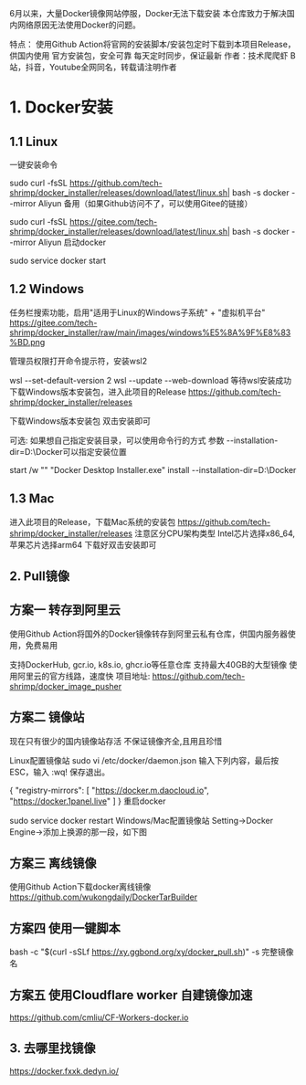 6月以来，大量Docker镜像网站停服，Docker无法下载安装
本仓库致力于解决国内网络原因无法使用Docker的问题。

特点：
使用Github Action将官网的安装脚本/安装包定时下载到本项目Release，供国内使用
官方安装包，安全可靠
每天定时同步，保证最新
作者：技术爬爬虾
B站，抖音，Youtube全网同名，转载请注明作者

# 1. Docker安装
## 1.1 Linux
一键安装命令

sudo curl -fsSL https://github.com/tech-shrimp/docker_installer/releases/download/latest/linux.sh| bash -s docker --mirror Aliyun
备用（如果Github访问不了，可以使用Gitee的链接）

sudo curl -fsSL https://gitee.com/tech-shrimp/docker_installer/releases/download/latest/linux.sh| bash -s docker --mirror Aliyun
启动docker

sudo service docker start
## 1.2 Windows
任务栏搜索功能，启用"适用于Linux的Windows子系统" + "虚拟机平台"
https://gitee.com/tech-shrimp/docker_installer/raw/main/images/windows%E5%8A%9F%E8%83%BD.png

管理员权限打开命令提示符，安装wsl2

wsl --set-default-version 2
wsl --update --web-download
等待wsl安装成功  下载Windows版本安装包，进入此项目的Release
https://github.com/tech-shrimp/docker_installer/releases

下载Windows版本安装包  双击安装即可

可选: 如果想自己指定安装目录，可以使用命令行的方式 参数 --installation-dir=D:\Docker可以指定安装位置

start /w "" "Docker Desktop Installer.exe" install --installation-dir=D:\Docker
## 1.3 Mac
进入此项目的Release，下载Mac系统的安装包
https://github.com/tech-shrimp/docker_installer/releases  注意区分CPU架构类型 Intel芯片选择x86_64, 苹果芯片选择arm64
下载好双击安装即可

## 2. Pull镜像
## 方案一 转存到阿里云
使用Github Action将国外的Docker镜像转存到阿里云私有仓库，供国内服务器使用，免费易用

支持DockerHub, gcr.io, k8s.io, ghcr.io等任意仓库
支持最大40GB的大型镜像
使用阿里云的官方线路，速度快
项目地址: https://github.com/tech-shrimp/docker_image_pusher

## 方案二 镜像站
现在只有很少的国内镜像站存活
不保证镜像齐全,且用且珍惜

Linux配置镜像站
sudo vi /etc/docker/daemon.json
输入下列内容，最后按ESC，输入 :wq! 保存退出。

{
    "registry-mirrors": [
        "https://docker.m.daocloud.io",
        "https://docker.1panel.live"
    ]
}
重启docker

sudo service docker restart
Windows/Mac配置镜像站
Setting->Docker Engine->添加上换源的那一段，如下图 

## 方案三 离线镜像
使用Github Action下载docker离线镜像 https://github.com/wukongdaily/DockerTarBuilder

## 方案四 使用一键脚本
bash -c "$(curl -sSLf https://xy.ggbond.org/xy/docker_pull.sh)" -s 完整镜像名

## 方案五 使用Cloudflare worker 自建镜像加速
https://github.com/cmliu/CF-Workers-docker.io

## 3. 去哪里找镜像
https://docker.fxxk.dedyn.io/